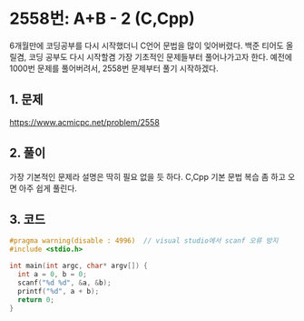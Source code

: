 # 2558번: A+B - 2 (C,Cpp)

6개월만에 코딩공부를 다시 시작했더니 C언어 문법을 많이 잊어버렸다. 백준 티어도 올릴겸, 코딩 공부도 다시 시작할겸 가장 기초적인 문제들부터 풀어나가고자 한다. 예전에 1000번 문제를 풀어버려서, 2558번 문제부터 풀기 시작하겠다.

## 1. 문제

<https://www.acmicpc.net/problem/2558>

## 2. 풀이

가장 기본적인 문제라 설명은 딱히 필요 없을 듯 하다. C,Cpp 기본 문법 복습 좀 하고 오면 아주 쉽게 풀린다.

## 3. 코드

```cpp
#pragma warning(disable : 4996)  // visual studio에서 scanf 오류 방지
#include <stdio.h>

int main(int argc, char* argv[]) {
  int a = 0, b = 0;
  scanf("%d %d", &a, &b);
  printf("%d", a + b);
  return 0;
}
```
